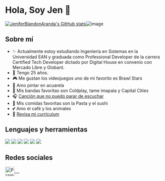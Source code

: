 # Hola, Soy Jen 👋

[![JeniferBlandonAranda's GitHub stats](https://github-readme-stats.vercel.app/api?username=JeniferBlandonAranda)](https://github.com/anuraghazra/github-readme-stats)![image](https://user-images.githubusercontent.com/81455607/149403344-d9929029-893c-4688-aa2c-a31a5a88b41e.png)


## Sobre mí
- ✨ Actualmente estoy estudiando Ingeniería en Sistemas en la Universidad EAN y graduada como Professional Developer de la carrera Certified Tech Developer dictado por Digital House en convenio con Mercado Libre y Globant.
- 💜  Tengo 25 años.
- 🎮  Me gustan los videojuegos uno de mi favorito es Brawl Stars 
- 🎨  Amo pintar en acuarela
- 🔅  Mis bandas favoritas son Coldplay, tame imapala y Capital Cities 
- 🎧 [Canción que no puedo parar de escuchar](https://www.youtube.com/watch?v=47dtFZ8CFo8)
- 🍝 Mis comidas favoritas son la Pasta y el sushi
- 💕 Amo el café y los animales 
- 🌻 [Revisa mi currículum](https://drive.google.com/file/d/1fOIfnI4Ej1t09FPgc7DijwuAzhWBZTJU/view?usp=sharing)

## Lenguajes y herramientas 
<img src = "https://img.shields.io/badge/-HTML5-E34F26?style=flat&logo=html5&logoColor=white"> <img src = "https://img.shields.io/badge/-CSS3-1572B6?style=flat&logo=css3&logoColor=white"> <img src="https://img.shields.io/badge/-JavaScript-eed718?style=flat&logo=javascript&logoColor=ffffff"> <img src="https://img.shields.io/badge/-MySQL-F29111?style=flat&logo=mysql&logoColor=FFFFFF"> <img src="http://img.shields.io/badge/-Github-000000?style=flat&logo=github&logoColor=FFFFFF"> <img src="http://img.shields.io/badge/-VS%20Code-000000?style=for-the-badge&logo=Visual-studio-code&logoColor=blue">

## Redes sociales 

 <p><a href="https://www.linkedin.com/in/jenifer-bland%C3%B3n-85850013a/" target="blank">
  <img align="center" alt="Pramod's LinkedIn" width="30px" src="https://www.vectorlogo.zone/logos/linkedin/linkedin-icon.svg" /> &nbsp; &nbsp;
 </a> </p>

